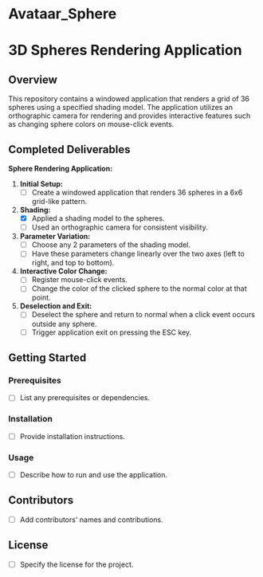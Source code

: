 # Avataar_Sphere


# 3D Spheres Rendering Application

## Overview

This repository contains a windowed application that renders a grid of 36 spheres using a specified shading model. The application utilizes an orthographic camera for rendering and provides interactive features such as changing sphere colors on mouse-click events.

## Completed Deliverables

**Sphere Rendering Application:**
1. **Initial Setup:**
    - [ ] Create a windowed application that renders 36 spheres in a 6x6 grid-like pattern.

2. **Shading:**
    - [X] Applied a shading model to the spheres.
    - [ ] Used an orthographic camera for consistent visibility.

3. **Parameter Variation:**
    - [ ] Choose any 2 parameters of the shading model.
    - [ ] Have these parameters change linearly over the two axes (left to right, and top to bottom).

4. **Interactive Color Change:**
    - [ ] Register mouse-click events.
    - [ ] Change the color of the clicked sphere to the normal color at that point.

5. **Deselection and Exit:**
    - [ ] Deselect the sphere and return to normal when a click event occurs outside any sphere.
    - [ ] Trigger application exit on pressing the ESC key.

## Getting Started

### Prerequisites
- [ ] List any prerequisites or dependencies.

### Installation
- [ ] Provide installation instructions.

### Usage
- [ ] Describe how to run and use the application.

## Contributors

- [ ] Add contributors' names and contributions.

## License

- [ ] Specify the license for the project.

